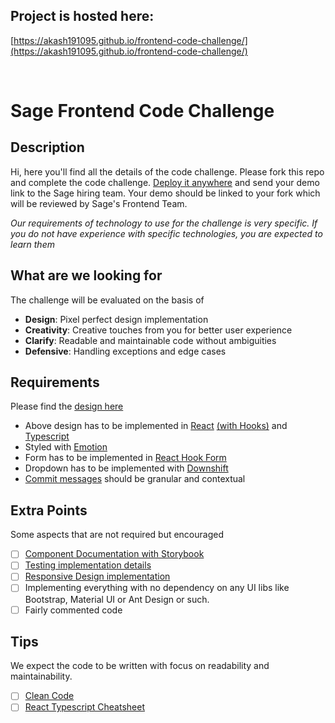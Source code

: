 ## Project is hosted here:

[https://akash191095.github.io/frontend-code-challenge/](https://akash191095.github.io/frontend-code-challenge/)

<br>

# Sage Frontend Code Challenge

## Description

Hi, here you'll find all the details of the code challenge. Please fork this repo and complete the code challenge. [Deploy it anywhere](https://create-react-app.dev/docs/deployment/#github-pages) and send your demo link to the Sage hiring team. Your demo should be linked to your fork which will be reviewed by Sage's Frontend Team.

_Our requirements of technology to use for the challenge is very specific. If you do not have experience with specific technologies, you are expected to learn them_

## What are we looking for

The challenge will be evaluated on the basis of

- **Design**: Pixel perfect design implementation
- **Creativity**: Creative touches from you for better user experience
- **Clarify**: Readable and maintainable code without ambiguities
- **Defensive**: Handling exceptions and edge cases

## Requirements

Please find the [design here](https://xd.adobe.com/view/27385d24-e59b-4789-8c1c-433d4c066e47-726b/)

- Above design has to be implemented in [React](https://github.com/facebook/react) [(with Hooks)](https://reactjs.org/docs/hooks-intro.html) and [Typescript](https://www.typescriptlang.org/docs/handbook/typescript-in-5-minutes.html)
- Styled with [Emotion](https://github.com/emotion-js/emotion)
- Form has to be implemented in [React Hook Form](https://github.com/react-hook-form/react-hook-form)
- Dropdown has to be implemented with [Downshift](https://github.com/downshift-js/downshift)
- [Commit messages](https://www.conventionalcommits.org/) should be granular and contextual

## Extra Points

Some aspects that are not required but encouraged

- [ ] [Component Documentation with Storybook](https://github.com/storybookjs/storybook/tree/next/app/react)
- [ ] [Testing implementation details](https://github.com/testing-library/react-testing-library)
- [ ] [Responsive Design implementation](https://emotion.sh/docs/media-queries)
- [ ] Implementing everything with no dependency on any UI libs like Bootstrap, Material UI or Ant Design or such.
- [ ] Fairly commented code

## Tips

We expect the code to be written with focus on readability and maintainability.

- [ ] [Clean Code](https://github.com/ryanmcdermott/clean-code-javascript)
- [ ] [React Typescript Cheatsheet](https://github.com/typescript-cheatsheets/react)

